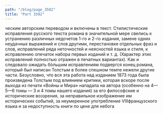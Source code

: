 ```yaml
---
path: "/blog/page_3502"
title: "Part 3502"
---
```


ческим авторским переводом и включены в текст. Стилистические исправления русского текста романа в значительной мере свелись к устранению различных недочетов 1-го и 2-го издания, замене одних неудачных выражений и слов другими, перестановке отдельных фраз и слов, исправлений ряда неточностей и неясностей языка и стиля, к исправлению опечаток набора первых изданий и т. д. (Характер этих исправлений полностью отражен в печатных вариантах). Как и следовало ожидать бòльшим исправлениям подвергся конец романа, который был написан Толстым в более спешном темпе нежели другие части.
Безусловно, что вся эта работа над изданием 1873 года была произведена Толстым под влиянием критики, которая вскоре после выхода из печати «Войны и Мира» нападала на автора (особенно на 4—5—6 томы — 3 и 4 томы нашего издания) за его философские и исторические воззрения, за неправильное изображение им исторических событий, за неумеренное употребление VIIIфранцузского языка и за недоступность книги по цене для небога
